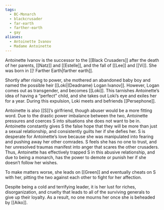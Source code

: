 ```yaml
---
tags:
  - BC-Monarch
  - blackcrusader
  - far-earth
  - farther-earth
  - gay
aliases:
  - Antoinette Ivanov
  - Madame Antoinette
---
```

Antoinette Ivanov is the successor to the [[Black Crusaders]] after the death of her parents, [[Natz]] and [[Estelle]], and the fall of [[Lee]] and [[Vi]]. She was born in [[! Farther Earth|farther earth]].

Shortly after rising to power, she mothered an abandoned baby boy and named the possible heir [[Loki|(Deadname) Logan Ivanov]]. However, Logan comes out as transgender, and becomes [[Loki]]. This tarnishes Antoinette’s idea of having a “perfect” child, and she takes out Loki’s eye and exiles her for a year. During this expulsion, Loki meets and befriends [[Persephone]].

Antoinette is also [[S]]’s girlfriend, though abuser would be a more fitting word. Due to the drastic power imbalance between the two, Antoinette pressures and coerces S into situations she does not want to be in. Antoinette constantly gives S the false hope that they will be more than just a sexual relationship, and consistently guilts her if she defies her. S is desperate for Antoinette’s love because she was manipulated into fearing and pushing away her other comrades. S feels she has no one to trust, and her unresolved traumas manifest into anger that scares the other crusaders. Thus, Antoinette has effectively trapped S in this abusive relationship, and due to being a monarch, has the power to demote or punish her if she doesn’t follow her wishes.

To make matters worse, she leads on [[Green]] and eventually cheats on S with her, pitting the two against each other to fight for her affection. 

Despite being a cold and terrifying leader, it is her lust for riches, disorganization, and cruelty that leads to all of the surviving generals to give up their loyalty. As a result, no one mourns her once she is beheaded by [[Aiko]].
